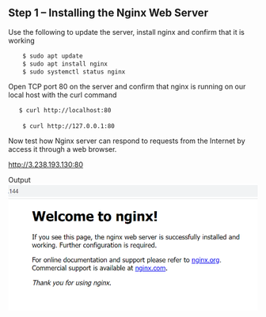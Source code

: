 ## Step 1 – Installing the Nginx Web Server

Use the following to update the server, install nginx and confirm that it is working

        $ sudo apt update
        $ sudo apt install nginx
        $ sudo systemctl status nginx

Open TCP port 80 on the server and confirm that nginx is running on our local host with the curl command

       $ curl http://localhost:80

        $ curl http://127.0.0.1:80
        
Now test how  Nginx server can respond to requests from the Internet by access it through a web browser.

http://3.238.193.130:80

Output ![nginx](nginx.png)
